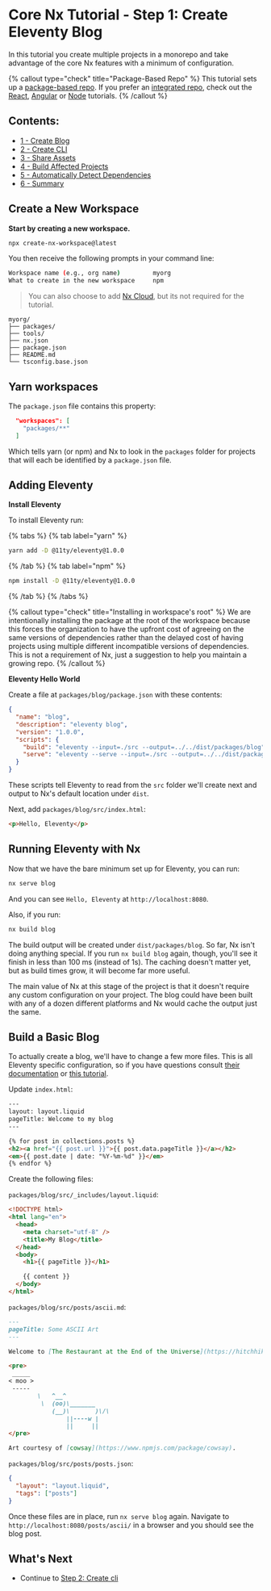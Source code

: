 # Core Nx Tutorial - Step 1: Create Eleventy Blog

In this tutorial you create multiple projects in a monorepo and take advantage of the core Nx features with a minimum of configuration.

{% callout type="check" title="Package-Based Repo" %}
This tutorial sets up a [package-based repo](/concepts/integrated-vs-package-based). If you prefer an [integrated repo](/concepts/integrated-vs-package-based), check out the [React](/getting-started/react-tutorial), [Angular](/getting-started/angular-tutorial) or [Node](/getting-started/node-tutorial) tutorials.
{% /callout %}

## Contents:

- [1 - Create Blog](/core-tutorial/01-create-blog)
- [2 - Create CLI](/core-tutorial/02-create-cli)
- [3 - Share Assets](/core-tutorial/03-share-assets)
- [4 - Build Affected Projects](/core-tutorial/04-build-affected-projects)
- [5 - Automatically Detect Dependencies](/core-tutorial/05-auto-detect-dependencies)
- [6 - Summary](/core-tutorial/06-summary)

## Create a New Workspace

**Start by creating a new workspace.**

```bash
npx create-nx-workspace@latest
```

You then receive the following prompts in your command line:

```bash
Workspace name (e.g., org name)         myorg
What to create in the new workspace     npm
```

> You can also choose to add [Nx Cloud](https://nx.app), but its not required for the tutorial.

```treeview
myorg/
├── packages/
├── tools/
├── nx.json
├── package.json
├── README.md
└── tsconfig.base.json
```

## Yarn workspaces

The `package.json` file contains this property:

```json
  "workspaces": [
    "packages/**"
  ]
```

Which tells yarn (or npm) and Nx to look in the `packages` folder for projects that will each be identified by a `package.json` file.

## Adding Eleventy

**Install Eleventy**

To install Eleventy run:

{% tabs %}
{% tab label="yarn" %}

```bash
yarn add -D @11ty/eleventy@1.0.0
```

{% /tab %}
{% tab label="npm" %}

```bash
npm install -D @11ty/eleventy@1.0.0
```

{% /tab %}
{% /tabs %}

{% callout type="check" title="Installing in workspace's root" %}
We are intentionally installing the package at the root of the workspace because this forces the organization to have the upfront cost of agreeing on the same versions of dependencies rather than the delayed cost of having projects using multiple different incompatible versions of dependencies. This is not a requirement of Nx, just a suggestion to help you maintain a growing repo.
{% /callout %}

**Eleventy Hello World**

Create a file at `packages/blog/package.json` with these contents:

```json
{
  "name": "blog",
  "description": "eleventy blog",
  "version": "1.0.0",
  "scripts": {
    "build": "eleventy --input=./src --output=../../dist/packages/blog",
    "serve": "eleventy --serve --input=./src --output=../../dist/packages/blog"
  }
}
```

These scripts tell Eleventy to read from the `src` folder we'll create next and output to Nx's default location under `dist`.

Next, add `packages/blog/src/index.html`:

```html
<p>Hello, Eleventy</p>
```

## Running Eleventy with Nx

Now that we have the bare minimum set up for Eleventy, you can run:

```bash
nx serve blog
```

And you can see `Hello, Eleventy` at `http://localhost:8080`.

Also, if you run:

```bash
nx build blog
```

The build output will be created under `dist/packages/blog`. So far, Nx isn't doing anything special. If you run `nx build blog` again, though, you'll see it finish in less than 100 ms (instead of 1s). The caching doesn't matter yet, but as build times grow, it will become far more useful.

The main value of Nx at this stage of the project is that it doesn't require any custom configuration on your project. The blog could have been built with any of a dozen different platforms and Nx would cache the output just the same.

## Build a Basic Blog

To actually create a blog, we'll have to change a few more files. This is all Eleventy specific configuration, so if you have questions consult [their documentation](https://www.11ty.dev/docs/config/) or [this tutorial](https://www.filamentgroup.com/lab/build-a-blog/).

Update `index.html`:

```html {% process=false %}
---
layout: layout.liquid
pageTitle: Welcome to my blog
---

{% for post in collections.posts %}
<h2><a href="{{ post.url }}">{{ post.data.pageTitle }}</a></h2>
<em>{{ post.date | date: "%Y-%m-%d" }}</em>
{% endfor %}
```

Create the following files:

`packages/blog/src/_includes/layout.liquid`:

```html
<!DOCTYPE html>
<html lang="en">
  <head>
    <meta charset="utf-8" />
    <title>My Blog</title>
  </head>
  <body>
    <h1>{{ pageTitle }}</h1>

    {{ content }}
  </body>
</html>
```

`packages/blog/src/posts/ascii.md`:

```markdown
---
pageTitle: Some ASCII Art
---

Welcome to [The Restaurant at the End of the Universe](https://hitchhikers.fandom.com/wiki/Ameglian_Major_Cow)

<pre>
 _____
< moo >
 -----
        \   ^__^
         \  (oo)\_______
            (__)\       )\/\
                ||----w |
                ||     ||
</pre>

Art courtesy of [cowsay](https://www.npmjs.com/package/cowsay).
```

`packages/blog/src/posts/posts.json`:

```json
{
  "layout": "layout.liquid",
  "tags": ["posts"]
}
```

Once these files are in place, run `nx serve blog` again. Navigate to `http://localhost:8080/posts/ascii/` in a browser and you should see the blog post.

## What's Next

- Continue to [Step 2: Create cli](/core-tutorial/02-create-cli)
